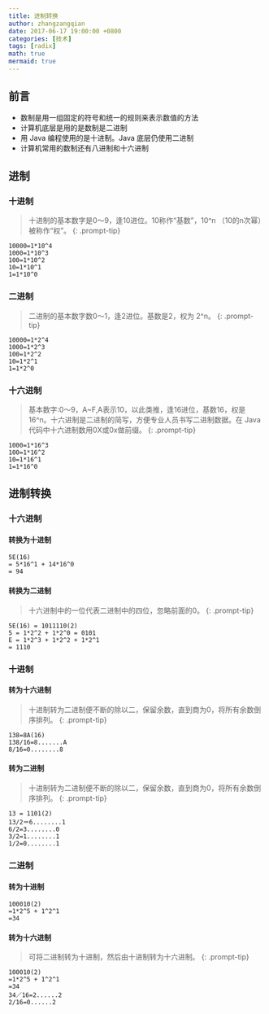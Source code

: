```yaml
---
title: 进制转换
author: zhangzangqian
date: 2017-06-17 19:00:00 +0800
categories: [技术]
tags: [radix]
math: true
mermaid: true
---
```


## 前言

- 数制是用一组固定的符号和统一的规则来表示数值的方法
- 计算机底层是用的是数制是二进制
- 用 Java 编程使用的是十进制。Java 底层仍使用二进制
- 计算机常用的数制还有八进制和十六进制

## 进制

### 十进制

> 十进制的基本数字是0～9，逢10进位。10称作“基数”，10^n （10的n次幂）被称作“权”。
{: .prompt-tip}

```
10000=1*10^4
1000=1*10^3
100=1*10^2
10=1*10^1
1=1*10^0
```

### 二进制

> 二进制的基本数字数0～1，逢2进位。基数是2，权为 2^n。
{: .prompt-tip}

```
10000=1*2^4
1000=1*2^3
100=1*2^2
10=1*2^1
1=1*2^0
```

### 十六进制

>基本数字:0～9，A~F,A表示10，以此类推，逢16进位，基数16，权是 16^n。十六进制是二进制的简写，方便专业人员书写二进制数据。在 Java 代码中十六进制数用0X或0x做前缀。
{: .prompt-tip}

```
1000=1*16^3
100=1*16^2
10=1*16^1
1=1*16^0
```

## 进制转换

### 十六进制

#### 转换为十进制

```
5E(16)
= 5*16^1 + 14*16^0
= 94
```

#### 转换为二进制

> 十六进制中的一位代表二进制中的四位，忽略前面的0。
{: .prompt-tip}

```
5E(16) = 1011110(2)
5 = 1*2^2 + 1*2^0 = 0101
E = 1*2^3 + 1*2^2 + 1*2^1
= 1110
```

### 十进制

#### 转为十六进制

> 十进制转为二进制便不断的除以二，保留余数，直到商为0，将所有余数倒序排列。
{: .prompt-tip}

```
138=8A(16)
138/16=8.......A
8/16=0........8
```

#### 转为二进制

> 十进制转为二进制便不断的除以二，保留余数，直到商为0，将所有余数倒序排列。
{: .prompt-tip}

```
13 = 1101(2)
13/2＝6........1
6/2=3........0
3/2=1........1
1/2=0........1
```

### 二进制

#### 转为十进制

```
100010(2)
=1*2^5 + 1^2^1
=34
```

#### 转为十六进制

> 可将二进制转为十进制，然后由十进制转为十六进制。
{: .prompt-tip}

```
100010(2)
=1*2^5 + 1^2^1
=34
34／16=2......2
2/16=0......2
```
